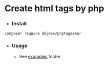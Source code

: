 # Create html tags by php

- ### Install
```
composer require ahjdev/phptagmaker
```

- ### Usage
  - See [examples](https://github.com/ahjdev/PhpTagMaker/tree/main/examples) folder
